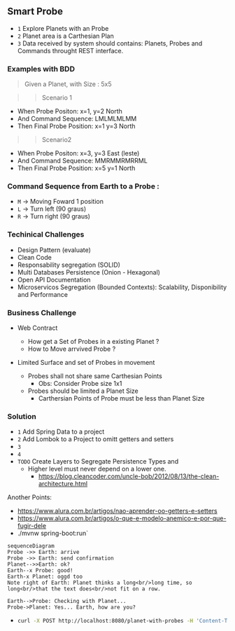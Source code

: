 ## Smart Probe

- `1` Explore Planets with an Probe
- `2` Planet area is a Carthesian Plan
- `3` Data received by system should contains: Planets, Probes and Commands throught REST interface.


### Examples with BDD

> Given a Planet, with Size : 5x5

>> Scenario 1
  - When Probe Positon: x=1, y=2 North
  - And Command Sequence: LMLMLMLMM
  - Then Final Probe Position: x=1 y=3 North

>> Scenario2
  - When Probe Positon: x=3, y=3 East (leste)
  - And Command Sequence: MMRMMRMRRML
  - Then Final Probe Position: x=5 y=1 North


### Command Sequence from Earth to a Probe :
- `M` -> Moving Foward 1 position
- `L` -> Turn left (90 graus)
- `R` -> Turn right (90 graus)


### Techinical Challenges
 - Design Pattern (evaluate)
 - Clean Code
 - Responsability segregation (SOLID)
 - Multi Databases Persistence (Onion - Hexagonal)
 - Open API Documentation
 - Microservicos Segregation (Bounded Contexts): Scalability, Disponibility and Performance

### Business Challenge
 - Web Contract
    - How get a Set of Probes in a existing Planet ?
    - How to Move arrvived Probe ?

- Limited Surface and set of Probes in movement
    - Probes shall not share same Carthesian Points
       - Obs: Consider Probe size 1x1
    - Probes should be limited a Planet Size
       - Carthersian Points of Probe must be less than Planet Size 


### Solution

  - `1` Add Spring Data to a project
  - `2` Add Lombok to a Project to omitt getters and setters
  - `3` 
  - `4` 
  - `TODO` Create Layers to Segregate Persistence Types and 
    - Higher level must never depend on a lower one. 
      - https://blog.cleancoder.com/uncle-bob/2012/08/13/the-clean-architecture.html

Another Points: 
- https://www.alura.com.br/artigos/nao-aprender-oo-getters-e-setters
- https://www.alura.com.br/artigos/o-que-e-modelo-anemico-e-por-que-fugir-dele
- ./mvnw spring-boot:run`




```mermaid
sequenceDiagram
Probe ->> Earth: arrive
Probe ->> Earth: send confirmation
Planet-->>Earth: ok?
Earth--x Probe: good!
Earth-x Planet: oggd too
Note right of Earth: Planet thinks a long<br/>long time, so long<br/>that the text does<br/>not fit on a row.

Earth-->Probe: Checking with Planet...
Probe->Planet: Yes... Earth, how are you?
```



- ```bash
  curl -X POST http://localhost:8080/planet-with-probes -H 'Content-Type: application/json' -d '{"width":10,"height":10,"probes":[{"x":1,"y":2,"direction":"N","commands": "LMLMLMLMM"},{"x":3,"y":3,"direction":"E","commands": "MMRMMRMRRM"}]}'
```

